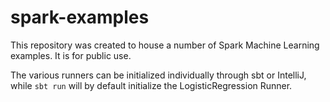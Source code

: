 spark-examples
==============

This repository was created to house a number of Spark Machine Learning examples. It is for public use.

The various runners can be initialized individually through sbt or IntelliJ, while `sbt run` will by default initialize the LogisticRegression Runner.
